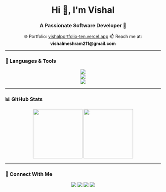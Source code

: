 <!-- Stylish GitHub Profile README -->

<h1 align="center">Hi 👋, I'm Vishal</h1>
<h3 align="center">A Passionate Software Developer 🚀</h3>

<p align="center">
  🌐 Portfolio: <a href="https://vishalportfolio-ten.vercel.app/" target="_blank">vishalportfolio-ten.vercel.app</a>  
  📫 Reach me at: <strong>vishalmeshram211@gmail.com</strong>
</p>

---

### 🚀 Languages & Tools

<p align="center">
  <img src="https://skillicons.dev/icons?i=html,css,js,ts,cpp,python" />
  <br/>
  <img src="https://skillicons.dev/icons?i=react,nextjs,redux,nodejs,express,mongodb,mysql,postgres" />
  <br/>
  <img src="https://skillicons.dev/icons?i=tailwind,bootstrap,git,github,docker,firebase,redis,postman" />
</p>

---

### 📊 GitHub Stats
<p align="center">
  <img src="https://github-readme-stats.vercel.app/api?username=VishalBoudhh&show_icons=true&theme=radical" height="160"/>
  <img src="https://github-readme-streak-stats.herokuapp.com/?user=VishalBoudhh&theme=radical" height="160"/>
</p>

---

### 🌟 Connect With Me
<p align="center">
  <a href="mailto:vishalmeshram211@gmail.com"><img src="https://skillicons.dev/icons?i=gmail" /></a>
  <a href="https://www.linkedin.com/in/your-linkedin" target="_blank"><img src="https://skillicons.dev/icons?i=linkedin" /></a>
  <a href="https://twitter.com/your-twitter" target="_blank"><img src="https://skillicons.dev/icons?i=twitter" /></a>
  <a href="https://vishalportfolio-ten.vercel.app" target="_blank"><img src="https://skillicons.dev/icons?i=portfolio" /></a>
</p>
